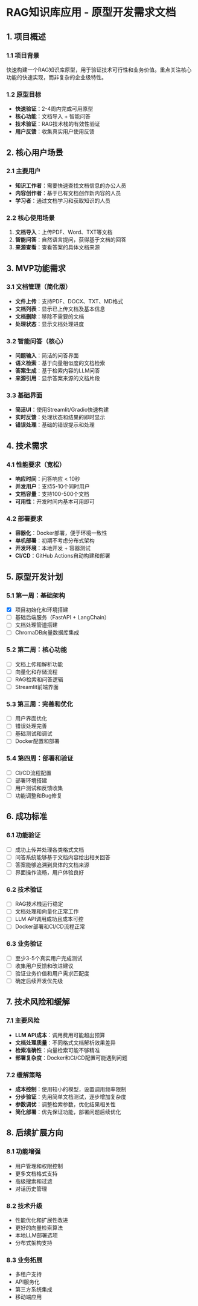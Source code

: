# RAG知识库应用 - 原型开发需求文档

## 1. 项目概述

### 1.1 项目背景
快速构建一个RAG知识库原型，用于验证技术可行性和业务价值。重点关注核心功能的快速实现，而非复杂的企业级特性。

### 1.2 原型目标
- **快速验证**：2-4周内完成可用原型
- **核心功能**：文档导入 + 智能问答
- **技术验证**：RAG技术栈的有效性验证
- **用户反馈**：收集真实用户使用反馈

## 2. 核心用户场景

### 2.1 主要用户
- **知识工作者**：需要快速查找文档信息的办公人员
- **内容创作者**：基于已有文档创作新内容的人员
- **学习者**：通过文档学习和获取知识的人员

### 2.2 核心使用场景
1. **文档导入**：上传PDF、Word、TXT等文档
2. **智能问答**：自然语言提问，获得基于文档的回答
3. **来源查看**：查看答案的具体文档来源

## 3. MVP功能需求

### 3.1 文档管理（简化版）
- **文件上传**：支持PDF、DOCX、TXT、MD格式
- **文档列表**：显示已上传文档及基本信息
- **文档删除**：移除不需要的文档
- **处理状态**：显示文档处理进度

### 3.2 智能问答（核心）
- **问题输入**：简洁的问答界面
- **语义检索**：基于向量相似度的文档检索
- **答案生成**：基于检索内容的LLM问答
- **来源引用**：显示答案来源的文档片段

### 3.3 基础界面
- **简洁UI**：使用Streamlit/Gradio快速构建
- **实时反馈**：处理状态和结果的即时显示
- **错误处理**：基础的错误提示和处理

## 4. 技术需求

### 4.1 性能要求（宽松）
- **响应时间**：问答响应 < 10秒
- **并发用户**：支持5-10个同时用户
- **文档容量**：支持100-500个文档
- **可用性**：开发时间内基本可用即可

### 4.2 部署要求
- **容器化**：Docker部署，便于环境一致性
- **单机部署**：初期不考虑分布式架构
- **开发环境**：本地开发 + 容器测试
- **CI/CD**：GitHub Actions自动构建和部署

## 5. 原型开发计划

### 5.1 第一周：基础架构
- [x] 项目初始化和环境搭建
- [ ] 基础后端服务（FastAPI + LangChain）
- [ ] 文档处理管道搭建
- [ ] ChromaDB向量数据库集成

### 5.2 第二周：核心功能
- [ ] 文档上传和解析功能
- [ ] 向量化和存储流程
- [ ] RAG检索和问答逻辑
- [ ] Streamlit前端界面

### 5.3 第三周：完善和优化
- [ ] 用户界面优化
- [ ] 错误处理完善
- [ ] 基础测试和调试
- [ ] Docker配置和部署

### 5.4 第四周：部署和验证
- [ ] CI/CD流程配置
- [ ] 部署环境搭建
- [ ] 用户测试和反馈收集
- [ ] 功能调整和Bug修复

## 6. 成功标准

### 6.1 功能验证
- [ ] 成功上传并处理各类格式文档
- [ ] 问答系统能够基于文档内容给出相关回答
- [ ] 答案能够追溯到具体的文档来源
- [ ] 界面操作流畅，用户体验良好

### 6.2 技术验证
- [ ] RAG技术栈运行稳定
- [ ] 文档处理和向量化正常工作
- [ ] LLM API调用成功且成本可控
- [ ] Docker部署和CI/CD流程正常

### 6.3 业务验证
- [ ] 至少3-5个真实用户完成测试
- [ ] 收集用户反馈和改进建议
- [ ] 验证业务价值和用户需求匹配度
- [ ] 确定后续开发优先级

## 7. 技术风险和缓解

### 7.1 主要风险
- **LLM API成本**：调用费用可能超出预算
- **文档处理质量**：不同格式文档解析效果差异
- **检索准确性**：向量检索可能不够精准
- **部署复杂度**：Docker和CI/CD配置可能遇到问题

### 7.2 缓解策略
- **成本控制**：使用较小的模型，设置调用频率限制
- **分步验证**：先用简单文档测试，逐步增加复杂度
- **参数调优**：调整检索参数，优化结果相关性
- **简化部署**：优先保证功能，部署问题后续优化

## 8. 后续扩展方向

### 8.1 功能增强
- 用户管理和权限控制
- 更多文档格式支持
- 高级搜索和过滤
- 对话历史管理

### 8.2 技术升级
- 性能优化和扩展性改进
- 更好的向量检索算法
- 本地LLM部署选项
- 分布式架构支持

### 8.3 业务拓展
- 多租户支持
- API服务化
- 第三方系统集成
- 移动端应用